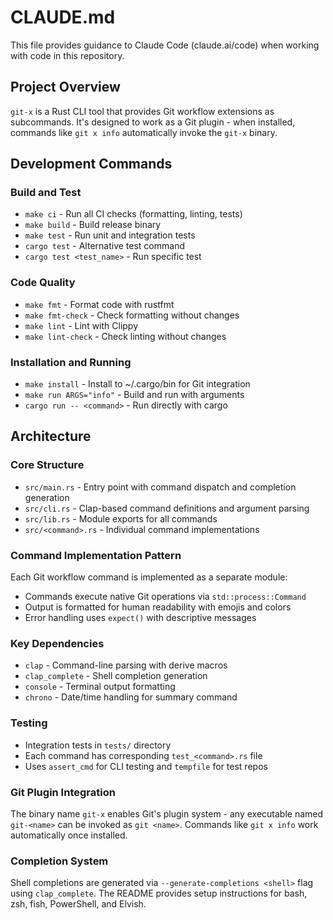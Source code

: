 # CLAUDE.md

This file provides guidance to Claude Code (claude.ai/code) when working with code in this repository.

## Project Overview

`git-x` is a Rust CLI tool that provides Git workflow extensions as subcommands. It's designed to work as a Git plugin - when installed, commands like `git x info` automatically invoke the `git-x` binary.

## Development Commands

### Build and Test
- `make ci` - Run all CI checks (formatting, linting, tests)
- `make build` - Build release binary
- `make test` - Run unit and integration tests
- `cargo test` - Alternative test command
- `cargo test <test_name>` - Run specific test

### Code Quality
- `make fmt` - Format code with rustfmt
- `make fmt-check` - Check formatting without changes
- `make lint` - Lint with Clippy
- `make lint-check` - Check linting without changes

### Installation and Running
- `make install` - Install to ~/.cargo/bin for Git integration
- `make run ARGS="info"` - Build and run with arguments
- `cargo run -- <command>` - Run directly with cargo

## Architecture

### Core Structure
- `src/main.rs` - Entry point with command dispatch and completion generation
- `src/cli.rs` - Clap-based command definitions and argument parsing
- `src/lib.rs` - Module exports for all commands
- `src/<command>.rs` - Individual command implementations

### Command Implementation Pattern
Each Git workflow command is implemented as a separate module:
- Commands execute native Git operations via `std::process::Command`
- Output is formatted for human readability with emojis and colors
- Error handling uses `expect()` with descriptive messages

### Key Dependencies
- `clap` - Command-line parsing with derive macros
- `clap_complete` - Shell completion generation
- `console` - Terminal output formatting
- `chrono` - Date/time handling for summary command

### Testing
- Integration tests in `tests/` directory
- Each command has corresponding `test_<command>.rs` file
- Uses `assert_cmd` for CLI testing and `tempfile` for test repos

### Git Plugin Integration
The binary name `git-x` enables Git's plugin system - any executable named `git-<name>` can be invoked as `git <name>`. Commands like `git x info` work automatically once installed.

### Completion System
Shell completions are generated via `--generate-completions <shell>` flag using `clap_complete`. The README provides setup instructions for bash, zsh, fish, PowerShell, and Elvish.